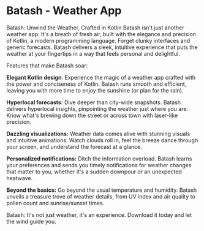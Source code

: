# Batash - Weather App

Batash: Unwind the Weather, Crafted in Kotlin
Batash isn't just another weather app. It's a breath of fresh air, built with the elegance and precision of Kotlin, a modern programming language. Forget clunky interfaces and generic forecasts. Batash delivers a sleek, intuitive experience that puts the weather at your fingertips in a way that feels personal and delightful.


Features that make Batash soar:

**Elegant Kotlin design**: Experience the magic of a weather app crafted with the power and conciseness of Kotlin. Batash runs smooth and efficient, leaving you with more time to enjoy the sunshine (or plan for the rain).

**Hyperlocal forecasts:** Dive deeper than city-wide snapshots. Batash delivers hyperlocal insights, pinpointing the weather just where you are. Know what's brewing down the street or across town with laser-like precision.

**Dazzling visualizations:** Weather data comes alive with stunning visuals and intuitive animations. Watch clouds roll in, feel the breeze dance through your screen, and understand the forecast at a glance.

**Personalized notifications:** Ditch the information overload. Batash learns your preferences and sends you timely notifications for weather changes that matter to you, whether it's a sudden downpour or an unexpected heatwave.

**Beyond the basics:** Go beyond the usual temperature and humidity. Batash unveils a treasure trove of weather details, from UV index and air quality to pollen count and sunrise/sunset times.

Batash: It's not just weather, it's an experience. Download it today and let the wind guide you.
